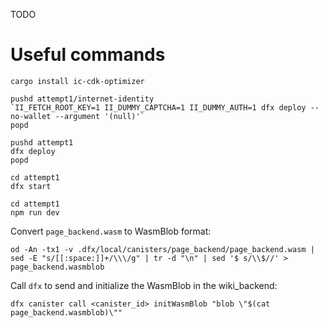 TODO

# Useful commands

```
cargo install ic-cdk-optimizer
```

```
pushd attempt1/internet-identity
`II_FETCH_ROOT_KEY=1 II_DUMMY_CAPTCHA=1 II_DUMMY_AUTH=1 dfx deploy --no-wallet --argument '(null)'`
popd
```

```
pushd attempt1
dfx deploy
popd
```

```
cd attempt1
dfx start
```

```
cd attempt1
npm run dev
```

Convert `page_backend.wasm` to WasmBlob format:

```
od -An -tx1 -v .dfx/local/canisters/page_backend/page_backend.wasm | sed -E "s/[[:space:]]+/\\\/g" | tr -d "\n" | sed '$ s/\\$//' > page_backend.wasmblob
```

Call `dfx` to send and initialize the WasmBlob in the wiki_backend:

```
dfx canister call <canister_id> initWasmBlob "blob \"$(cat page_backend.wasmblob)\""
```
